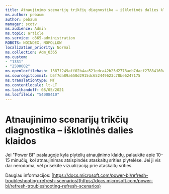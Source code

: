 ```yaml
---
title: Atnaujinimo scenarijų trikčių diagnostika – išklotinės dalies klaidos
ms.author: pebaum
author: pebaum
manager: scotv
ms.audience: Admin
ms.topic: article
ms.service: o365-administration
ROBOTS: NOINDEX, NOFOLLOW
localization_priority: Normal
ms.collection: Adm_O365
ms.custom:
- "1331"
- "2500002"
ms.openlocfilehash: 1387f249aff02b4aa521edca42b25d2778aeb7dacf27884160ae3a252959f6c9
ms.sourcegitcommit: b5f7da89a650d2915dc652449623c78be6247175
ms.translationtype: MT
ms.contentlocale: lt-LT
ms.lasthandoff: 08/05/2021
ms.locfileid: "54008410"
---
```

# <a name="troubleshooting-refresh-scenarios---tile-errors"></a>Atnaujinimo scenarijų trikčių diagnostika – išklotinės dalies klaidos

Jei "Power BI" paslaugoje kyla plytelių atnaujinimo klaidų, palaukite apie 10–15 minučių, kol atnaujinimas atsispindės ataskaitų srities plytelėse. Jei ji vis dar nerodoma, vėl prisekite vizualizaciją prie ataskaitų srities.

Daugiau informacijos: [https://docs.microsoft.com/power-bi/refresh-troubleshooting-refresh-scenarios](https://docs.microsoft.com/power-bi/refresh-troubleshooting-refresh-scenarios)
